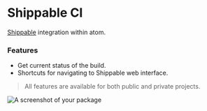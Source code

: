 # Shippable CI
[Shippable](https://shippable.com) integration within atom.

### Features
- Get current status of the build.
- Shortcuts for navigating to Shippable web interface.

> All features are available for both public and private projects.


![A screenshot of your package](https://f.cloud.github.com/assets/69169/2290250/c35d867a-a017-11e3-86be-cd7c5bf3ff9b.gif)
